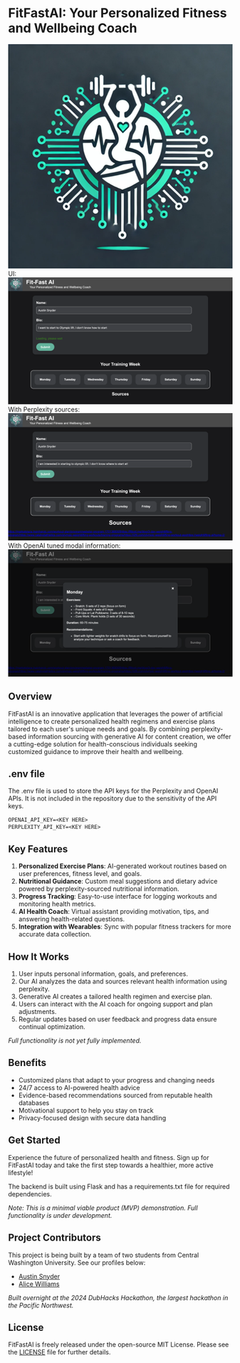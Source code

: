 # FitFastAI: Your Personalized Fitness and Wellbeing Coach

![FitFastAI Logo](./logo_v1.png)
UI:![FitFastAI Demo](./demo.png)
With Perplexity sources: ![FitFastAI Sources](./demo2.png)
With OpenAI tuned modal information: ![FitFastAI Sources](./demo3.png)

## Overview

FitFastAI is an innovative application that leverages the power of artificial intelligence to create personalized health regimens and exercise plans tailored to each user's unique needs and goals. By combining perplexity-based information sourcing with generative AI for content creation, we offer a cutting-edge solution for health-conscious individuals seeking customized guidance to improve their health and wellbeing.

## .env file

The .env file is used to store the API keys for the Perplexity and OpenAI APIs. It is not included in the repository due to the sensitivity of the API keys.

```.env
OPENAI_API_KEY=<KEY HERE>
PERPLEXITY_API_KEY=<KEY HERE>
```

## Key Features

1. **Personalized Exercise Plans**: AI-generated workout routines based on user preferences, fitness level, and goals.
2. **Nutritional Guidance**: Custom meal suggestions and dietary advice powered by perplexity-sourced nutritional information.
3. **Progress Tracking**: Easy-to-use interface for logging workouts and monitoring health metrics.
4. **AI Health Coach**: Virtual assistant providing motivation, tips, and answering health-related questions.
5. **Integration with Wearables**: Sync with popular fitness trackers for more accurate data collection.

## How It Works

1. User inputs personal information, goals, and preferences.
2. Our AI analyzes the data and sources relevant health information using perplexity.
3. Generative AI creates a tailored health regimen and exercise plan.
4. Users can interact with the AI coach for ongoing support and plan adjustments.
5. Regular updates based on user feedback and progress data ensure continual optimization.

*Full functionality is not yet fully implemented.*

## Benefits

- Customized plans that adapt to your progress and changing needs
- 24/7 access to AI-powered health advice
- Evidence-based recommendations sourced from reputable health databases
- Motivational support to help you stay on track
- Privacy-focused design with secure data handling

## Get Started

Experience the future of personalized health and fitness. Sign up for FitFastAI today and take the first step towards a healthier, more active lifestyle!

The backend is built using Flask and has a requirements.txt file for required dependencies.

*Note: This is a minimal viable product (MVP) demonstration. Full functionality is under development.*

## Project Contributors

This project is being built by a team of two students from Central Washington University. See our profiles below:

- [Austin Snyder](https://github.com/AustinSnyd3r)
- [Alice Williams](https://github.com/AvaAvarai)

*Built overnight at the 2024 DubHacks Hackathon, the largest hackathon in the Pacific Northwest.*

## License

FitFastAI is freely released under the open-source MIT License. Please see the [LICENSE](LICENSE) file for further details.
